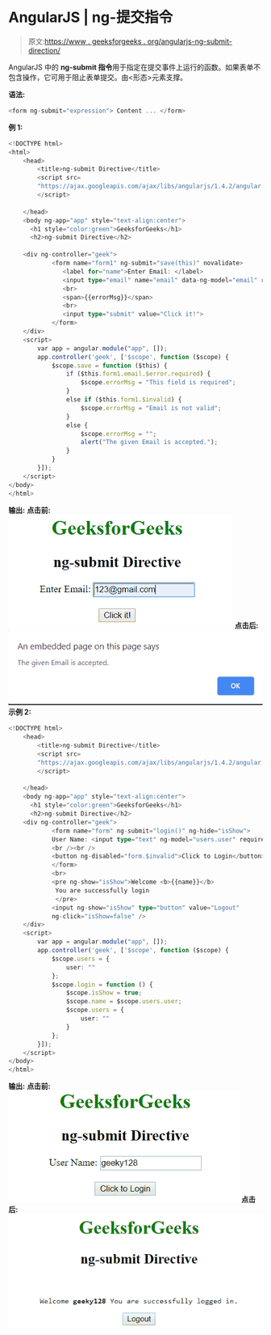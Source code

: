 # AngularJS | ng-提交指令

> 原文:[https://www . geeksforgeeks . org/angularjs-ng-submit-direction/](https://www.geeksforgeeks.org/angularjs-ng-submit-directive/)

AngularJS 中的 **ng-submit 指令**用于指定在提交事件上运行的函数。如果表单不包含操作，它可用于阻止表单提交。由<形态>元素支撑。

**语法:**

```ts
<form ng-submit="expression"> Content ... </form> 

```

**例 1:**

```ts
<!DOCTYPE html>
<html>
    <head>
        <title>ng-submit Directive</title>
        <script src=
        "https://ajax.googleapis.com/ajax/libs/angularjs/1.4.2/angular.min.js">
        </script>

    </head>
    <body ng-app="app" style="text-align:center">
      <h1 style="color:green">GeeksforGeeks</h1>
      <h2>ng-submit Directive</h2>

    <div ng-controller="geek">
            <form name="form1" ng-submit="save(this)" novalidate>
               <label for="name">Enter Email: </label>
               <input type="email" name="email" data-ng-model="email" required />
               <br>
               <span>{{errorMsg}}</span>  
               <br>
               <input type="submit" value="Click it!">
            </form>
    </div>
    <script>
        var app = angular.module("app", []);
        app.controller('geek', ['$scope', function ($scope) {
            $scope.save = function ($this) {
                if ($this.form1.email.$error.required) {
                    $scope.errorMsg = "This field is required";
                }
                else if ($this.form1.$invalid) {
                    $scope.errorMsg = "Email is not valid";
                }
                else {
                    $scope.errorMsg = "";
                    alert("The given Email is accepted.");
                }
            }
        }]);
    </script>
</body>
</html>
```

**输出:**
**点击前:**
![ngsubmit](img/06aee343978dd533d1af667e5a11e609.png)
**点击后:**
![ngsubmit](img/ed04842eeccb5a54cbc6740a2111274b.png)
**示例 2:**

```ts
<!DOCTYPE html>
    <head>
        <title>ng-submit Directive</title>
        <script src=
        "https://ajax.googleapis.com/ajax/libs/angularjs/1.4.2/angular.min.js">
        </script>

    </head>
    <body ng-app="app" style="text-align:center">
      <h1 style="color:green">GeeksforGeeks</h1>
      <h2>ng-submit Directive</h2>
    <div ng-controller="geek">
            <form name="form" ng-submit="login()" ng-hide="isShow">
            User Name: <input type="text" ng-model="users.user" required />
            <br /><br />            
            <button ng-disabled="form.$invalid">Click to Login</button>
            </form>
            <br>
            <pre ng-show="isShow">Welcome <b>{{name}}</b> 
             You are successfully login
             </pre>
            <input ng-show="isShow" type="button" value="Logout" 
            ng-click="isShow=false" />
    </div>
    <script>
        var app = angular.module("app", []);
        app.controller('geek', ['$scope', function ($scope) {
            $scope.users = {
                user: ""
            };
            $scope.login = function () {
                $scope.isShow = true;
                $scope.name = $scope.users.user;
                $scope.users = {
                    user: ""
                }
            };
        }]);
    </script>
</body>
</html>
```

**输出:**
**点击前:**
![ngsubmit](img/01cde0ef472c630ccd40782d62bb9ff4.png)
**点击后:**
![ngsubmit](img/441cf89c575a6b586d2b875ff7833d1a.png)